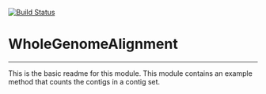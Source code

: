 [![Build Status](https://travis-ci.org/fangfang/WholeGenomeAlignment.svg?branch=master)](https://travis-ci.org/fangfang/WholeGenomeAlignment)

# WholeGenomeAlignment
---

This is the basic readme for this module. This module contains an example method that counts the contigs in a contig set.